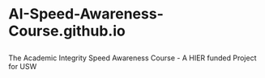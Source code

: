 # AI-Speed-Awareness-Course.github.io </p>
The Academic Integrity Speed Awareness Course - A HIER funded Project for USW
